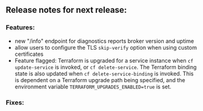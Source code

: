 ## Release notes for next release:

### Features:
- new "/info" endpoint for diagnostics reports broker version and uptime
- allow users to configure the TLS `skip-verify` option when using custom certificates
- Feature flagged: Terraform is upgraded for a service instance when `cf update-service` is invoked, or `cf delete-service`. The Terraform binding state is also updated when `cf delete-service-binding` is invoked. This is dependent on a Terraform upgrade path being specified, and the environment variable `TERRAFORM_UPGRADES_ENABLED=true` is set.
### Fixes: